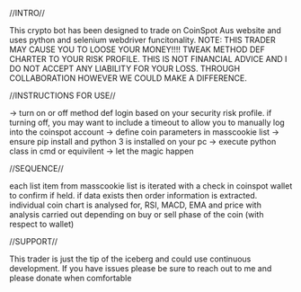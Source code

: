 //INTRO//

This crypto bot has been designed to trade on CoinSpot Aus website and uses python and selenium webdriver funcitonality. 
NOTE: THIS TRADER MAY CAUSE YOU TO LOOSE YOUR MONEY!!!! TWEAK METHOD DEF CHARTER TO YOUR RISK PROFILE. THIS IS NOT FINANCIAL ADVICE AND I DO NOT ACCEPT ANY LIABILITY FOR YOUR LOSS. THROUGH COLLABORATION HOWEVER WE COULD MAKE A DIFFERENCE.  

//INSTRUCTIONS FOR USE//

-> turn on or off method def login based on your security risk profile. if turning off, you may want to include a timeout to allow you to manually log into the coinspot account
-> define coin parameters in masscookie list
-> ensure pip install and python 3 is installed on your pc 
-> execute python class in cmd or equivilent
-> let the magic happen

//SEQUENCE//

each list item from masscookie list is iterated with a check in coinspot wallet to confirm if held. if data exists then order information is extracted. 
individual coin chart is analysed for, RSI, MACD, EMA and price with analysis carried out depending on buy or sell phase of the coin (with respect to wallet)

//SUPPORT//

This trader is just the tip of the iceberg and could use continuous development. If you have issues please be sure to reach out to me and please donate when comfortable
